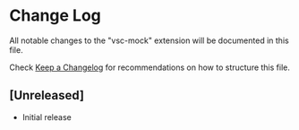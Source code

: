 # Change Log
All notable changes to the "vsc-mock" extension will be documented in this file.

Check [Keep a Changelog](http://keepachangelog.com/) for recommendations on how to structure this file.

## [Unreleased]
- Initial release